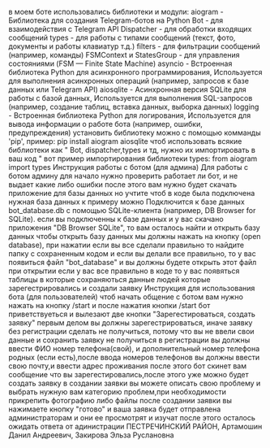в моем боте использовались библиотеки и модули:
aiogram - Библиотека для создания Telegram-ботов на Python
Bot - для взаимодействия с Telegram API
Dispatcher - для обработки входящих сообщений
types - для работы с типами сообщений (текст, фото, документы и работы клавиатур т.д.)
filters - для фильтрации сообщений (например, команды)
FSMContext и StatesGroup - для управления состояниями (FSM — Finite State Machine)
asyncio - Встроенная библиотека Python для асинхронного программирования, Используется для выполнения асинхронных операций (например, запросов к базе данных или Telegram API)
aiosqlite - Асинхронная версия SQLite для работы с базой данных, Используется для выполнения SQL-запросов (например, создание таблиц, вставка данных, выборка данных)
logging - Встроенная библиотека Python для логирования, Используется для вывода информации о работе бота (например, ошибки, предупреждения)
установить библиотеку можно с помощью комманды 'pip', пример: pip install aiogram aiosqlite
чтоб использовать всякие библиотеки как " Bot, dispatcher,types и тд, нужно их импортировать в ваш код " вот пример импортирования библиотеки types: from aiogram import types
Инструкция работы с ботом (для админа)
Для работы с ботом админу для начало нужно проверить работает ли бот, и не выдает какие либо ошибки
после этого вам нужно будет скачать приложение для базы данных  но учтите чтоб в коде была подключена нужная база данных 
к примеру можно Подключится к базе данных bot_database.db с помощью SQLite-клиента (например, DB Browser for SQLite).
если вы подключенны к базе данных и у вас скачано приложения  "DB Browser  SQLite", то вам осталось найти и открыть базу данных
чтобы открыть базу данных мы должны нажать на кнопку (open database), при нажатии если вы все сделали правильно то найдите  папку с сохраненным кодом
и если вы делали все правильно, то у вас появиться файл "bot_database" и вы должны будете открыть этот файл
при открытии если у вас все правильно в коде то у вас появяться таблицы в которые сохраняються данные людей которые зарегестрировались и создали заявку
Инструкция для использования бота (для пользователей)
чтоб начать общение с ботом вам нужно нажать на кнопку /start
и после нажатия кнопки /start бот приветствуеться и вылезают две кнопки "Зарегестироваться, создать заявку"
первым делом вы должны зарегестрироваться, иначе заявку без регистрации сделать не получиться, потому что вы не ввели свои данные и сохранить заявку не получиться
в регистрации вы должны ввести ФИО номер телефона(свой), и дополнительный номер телефона родных (если есть),после ввода номеров телефонов вы должны ввести свою почту,и ввести адрес проживания
после этого бот скинет вам сообщение что вы зарегестировались,после этого уже можно будет создать заявку
в создании заявки вы можете описать свою проблему и выбрать нужную вам категорию проблем,при необходимости прикрепить фотографию либо файлы
после создании заявки вы нажимаете кнопку "готово" и ваша заявка будет отправлена администраторам и они ее просмотрят и изучат 
после этого осталось ожидать ответа от адинистрации
ПЕСТРЕЧИНСКИЙ РАЙОН, Артамошин Данил Андреевич, Закирова Эльза Руслановна
